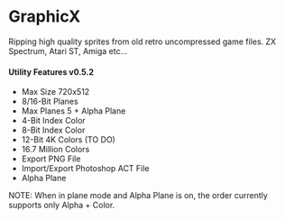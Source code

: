 # GraphicX
Ripping high quality sprites from old retro uncompressed game files.
ZX Spectrum, Atari ST, Amiga etc...

<h4>Utility Features v0.5.2</h4>
<ul>
  <li>Max Size 720x512</li>
  <li>8/16-Bit Planes</li>
  <li>Max Planes 5 + Alpha Plane</li>
  <li>4-Bit Index Color</li>
  <li>8-Bit Index Color</li>
  <li>12-Bit 4K Colors (TO DO)</li>
  <li>16.7 Million Colors</li>
  <li>Export PNG File</li>
  <li>Import/Export Photoshop ACT File</li>
  <li>Alpha Plane</li>
</ul
  
 NOTE: When in plane mode and Alpha Plane is on, the order currently supports only Alpha + Color.

